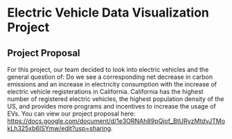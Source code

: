 # Electric Vehicle Data Visualization Project

## Project Proposal
For this project, our team decided to look into electric vehicles and the general question of: Do we see a corresponding net decrease in carbon emissions and an increase in electricity consumption with the increase of electric vehicle registerations in California. California has the highest number of registered electric vehicles, the highest population density of the US, and provides more programs and incentives to increase the usage of EVs. You can view our project proposal here: https://docs.google.com/document/d/1e3ORNAh89pQjof_BtURyzMtdvJTMokLh325xb6ISYmw/edit?usp=sharing.

